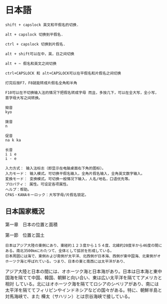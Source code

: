# 日本語

```
shift + capslock 英文和平假名的切换.

alt + capslock 切换到平假名.

ctrl + capslock 切换到片假名.

alt + shift可以在中，英，日之间切换

alt + ~ 假名和英文之间切换 

ctrl+CAPSLOCK 和 alt+CAPSLOCK可以在平假名和片假名之间切换

打完后按F7，F8就能转成片假名全角和半角

F10可以在不切换输入法的情况下把假名转成字母 而且，多按几下，可以在全大写，全小写，首字母大写之间转换。

拗音
kyo

拨音
n

促音
na k ka

长音
i i e
i - e

入力方式： 输入法标志（即显示在电脑桌面右下角的图标）。
入力モード： 输入模式。可切换平假名输入，全角片假名输入，全角英文数字输入。
変換モード： 变换模式。可切换一般情况下输入，人名/地名，口语优先等。
プロパティ： 属性。可设定各项属性。
ヘルプ：帮助。
CPAS・KANAキーロック：大写字母/片假名锁定。
```

## 日本国家概況

第一章　日本の位置と面積

第一節　位置と国土

    日本はアジア大陸の東側にあり、東経約１２３度から１５４度、北緯約20度半から46度の間にある。南北3500㎞にわたつて、全体として弧状を形成している。
    日本周囲には海で、東側および南側が太平洋、北西側が日本海、西側が東中国海、北東側がオホーツク海と呼ばれている。つまり、日本の東と南西には太平洋があり、
アジア大陸と日本の間には、オホーツク海と日本海があり。日本は日本海と東中国海を隔てて中国、韓国、朝鮮と向い合い、東は広い太平洋を隔ててアメリカと相対
している。北にはオホーツク海を隔ててロシアのシベリアがあり、南には太平洋を隔ててフィリピンやインドネシアなどの国々がある。特に、朝鮮半島と対馬海峡で、また
樺太（サハリン）とは宗谷海峡で接している。
